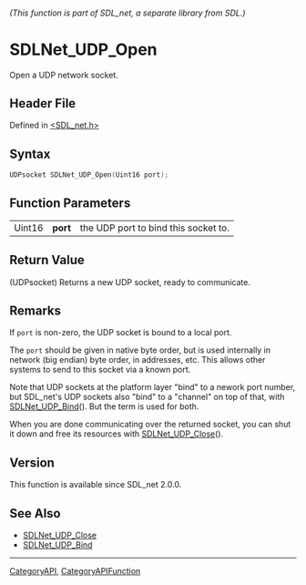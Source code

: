 ###### (This function is part of SDL_net, a separate library from SDL.)
# SDLNet_UDP_Open

Open a UDP network socket.

## Header File

Defined in [<SDL_net.h>](https://github.com/libsdl-org/SDL_net/blob/SDL2/include/SDL_net.h)

## Syntax

```c
UDPsocket SDLNet_UDP_Open(Uint16 port);
```

## Function Parameters

|        |          |                                      |
| ------ | -------- | ------------------------------------ |
| Uint16 | **port** | the UDP port to bind this socket to. |

## Return Value

(UDPsocket) Returns a new UDP socket, ready to communicate.

## Remarks

If `port` is non-zero, the UDP socket is bound to a local port.

The `port` should be given in native byte order, but is used internally in
network (big endian) byte order, in addresses, etc. This allows other
systems to send to this socket via a known port.

Note that UDP sockets at the platform layer "bind" to a nework port number,
but SDL_net's UDP sockets also "bind" to a "channel" on top of that, with
[SDLNet_UDP_Bind](SDLNet_UDP_Bind)(). But the term is used for both.

When you are done communicating over the returned socket, you can shut it
down and free its resources with [SDLNet_UDP_Close](SDLNet_UDP_Close)().

## Version

This function is available since SDL_net 2.0.0.

## See Also

- [SDLNet_UDP_Close](SDLNet_UDP_Close)
- [SDLNet_UDP_Bind](SDLNet_UDP_Bind)

----
[CategoryAPI](CategoryAPI), [CategoryAPIFunction](CategoryAPIFunction)

